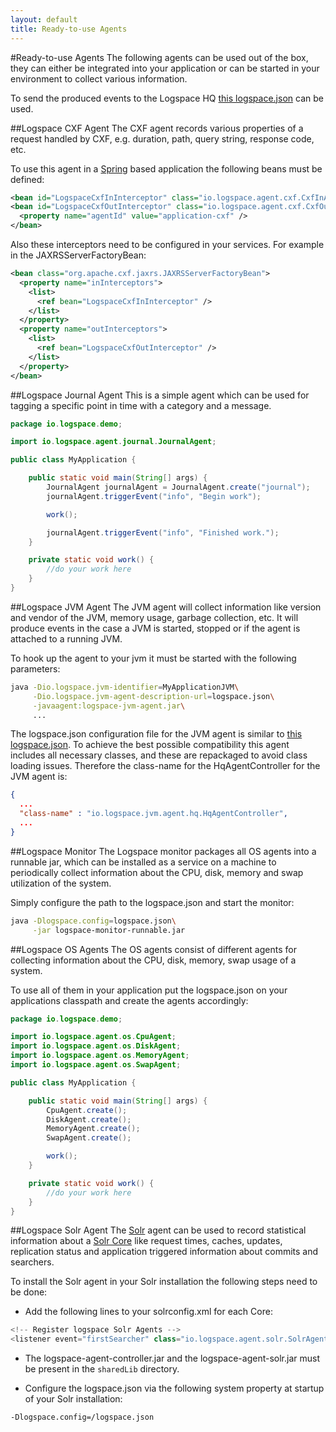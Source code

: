 ```yaml
---
layout: default
title: Ready-to-use Agents
---
```

#Ready-to-use Agents
The following agents can be used out of the box, they can either be integrated into your application or can be started in your environment to collect various information.

To send the produced events to the Logspace HQ [this logspace.json](/configuration-hq-agent-controller) can be used.


##Logspace CXF Agent
The CXF agent records various properties of a request handled by CXF, e.g. duration, path, query string, response code, etc.

To use this agent in a [Spring](http://spring.io/) based application the following beans must be defined:

```xml
<bean id="LogspaceCxfInInterceptor" class="io.logspace.agent.cxf.CxfInAgent"/>
<bean id="LogspaceCxfOutInterceptor" class="io.logspace.agent.cxf.CxfOutAgent">
  <property name="agentId" value="application-cxf" />
</bean>  
```

Also these interceptors need to be configured in your services. For example in the JAXRSServerFactoryBean:

```xml
<bean class="org.apache.cxf.jaxrs.JAXRSServerFactoryBean">
  <property name="inInterceptors">
    <list>
      <ref bean="LogspaceCxfInInterceptor" />
    </list>
  </property>
  <property name="outInterceptors">
    <list>
      <ref bean="LogspaceCxfOutInterceptor" />
    </list>
  </property>
</bean>
```


##Logspace Journal Agent
This is a simple agent which can be used for tagging a specific point in time with a category and a message.

```java
package io.logspace.demo;

import io.logspace.agent.journal.JournalAgent;

public class MyApplication {

    public static void main(String[] args) {
        JournalAgent journalAgent = JournalAgent.create("journal");
        journalAgent.triggerEvent("info", "Begin work");

        work();

        journalAgent.triggerEvent("info", "Finished work.");
    }

    private static void work() {
        //do your work here
    }
}
```


##Logspace JVM Agent
The JVM agent will collect information like version and vendor of the JVM, memory usage, garbage collection, etc.
It will produce events in the case a JVM is started, stopped or if the agent is attached to a running JVM.

To hook up the agent to your jvm it must be started with the following parameters:

```bash
java -Dio.logspace.jvm-identifier=MyApplicationJVM\
     -Dio.logspace.jvm-agent-description-url=logspace.json\
     -javaagent:logspace-jvm-agent.jar\
     ...
```

The logspace.json configuration file for the JVM agent is similar to [this logspace.json](/configuration-hq-agent-controller).
To achieve the best possible compatibility this agent includes all necessary classes, and these are repackaged to avoid class loading issues.
Therefore the class-name for the HqAgentController for the JVM agent is:

```json
{
  ...
  "class-name" : "io.logspace.jvm.agent.hq.HqAgentController",
  ...
}
```


##Logspace Monitor
The Logspace monitor packages all OS agents into a runnable jar, which can be installed as a service on a machine to periodically collect information about the CPU, disk, memory and swap utilization of the system.

Simply configure the path to the logspace.json and start the monitor:

```bash
java -Dlogspace.config=logspace.json\
     -jar logspace-monitor-runnable.jar
```


##Logspace OS Agents
The OS agents consist of different agents for collecting information about the CPU, disk, memory, swap usage of a system.

To use all of them in your application put the logspace.json on your applications classpath and create the agents accordingly:

```java
package io.logspace.demo;

import io.logspace.agent.os.CpuAgent;
import io.logspace.agent.os.DiskAgent;
import io.logspace.agent.os.MemoryAgent;
import io.logspace.agent.os.SwapAgent;

public class MyApplication {

    public static void main(String[] args) {
        CpuAgent.create();
        DiskAgent.create();
        MemoryAgent.create();
        SwapAgent.create();

        work();
    }

    private static void work() {
        //do your work here
    }
}
```


##Logspace Solr Agent
The [Solr](http://lucene.apache.org/solr/) agent can be used to record statistical information about a [Solr Core](https://wiki.apache.org/solr/SolrTerminology) like request times, caches, updates, replication status and application triggered information about commits and searchers.

To install the Solr agent in your Solr installation the following steps need to be done:

* Add the following lines to your solrconfig.xml for each Core:

```java
<!-- Register logspace Solr Agents -->
<listener event="firstSearcher" class="io.logspace.agent.solr.SolrAgentInstaller" />
```

* The logspace-agent-controller.jar and the logspace-agent-solr.jar must be present in the `sharedLib` directory.

* Configure the logspace.json via the following system property at startup of your Solr installation:

```bash
-Dlogspace.config=/logspace.json
```